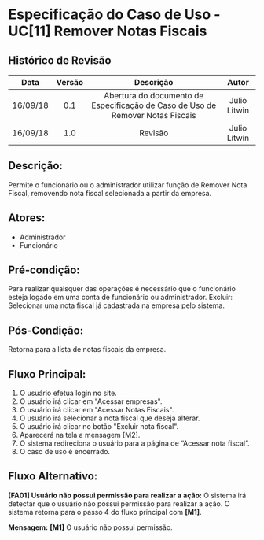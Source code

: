 # Especificação do Caso de Uso - UC[11] Remover Notas Fiscais

## Histórico de Revisão
| Data | Versão | Descrição | Autor |
|:----:|:------:|:---------:|:-----:|
| 16/09/18 | 0.1 | Abertura do documento de Especificação de Caso de Uso de Remover Notas Fiscais | Julio Litwin |
| 16/09/18 | 1.0 | Revisão | Julio Litwin |

## Descrição:
Permite o funcionário ou o administrador utilizar função de Remover Nota Fiscal, removendo nota fiscal selecionada a partir da empresa.

## Atores:
* Administrador
* Funcionário

## Pré-condição:
Para realizar quaisquer das operações é necessário que o funcionário esteja logado em uma conta de funcionário ou administrador.
Excluir: Selecionar uma nota fiscal já cadastrada na empresa pelo sistema.

## Pós-Condição:
Retorna para a lista de notas fiscais da empresa.

## Fluxo Principal:
1. O usuário efetua login no site.
2. O usuário irá clicar em "Acessar empresas".
3. O usuário irá clicar em "Acessar Notas Fiscais".
4. O usuário irá selecionar a nota fiscal que deseja alterar.
5. O usuário irá clicar no botão "Excluir nota fiscal".
6. Aparecerá na tela a mensagem [M2].
7. O sistema redireciona o usuário para a página de “Acessar nota fiscal”.
8. O caso de uso é encerrado.

## Fluxo Alternativo:
**[FA01] Usuário não possui permissão para realizar a ação:**
O sistema irá detectar que o usuário não possui permissão para realizar a ação.
O sistema retorna para o passo 4 do fluxo principal com **[M1]**.

**Mensagem:**
**[M1]** O usuário não possui permissão.
